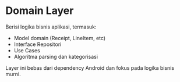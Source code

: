 # Domain Layer

Berisi logika bisnis aplikasi, termasuk:

- Model domain (Receipt, LineItem, etc)
- Interface Repositori
- Use Cases
- Algoritma parsing dan kategorisasi

Layer ini bebas dari dependency Android dan fokus pada logika bisnis murni.